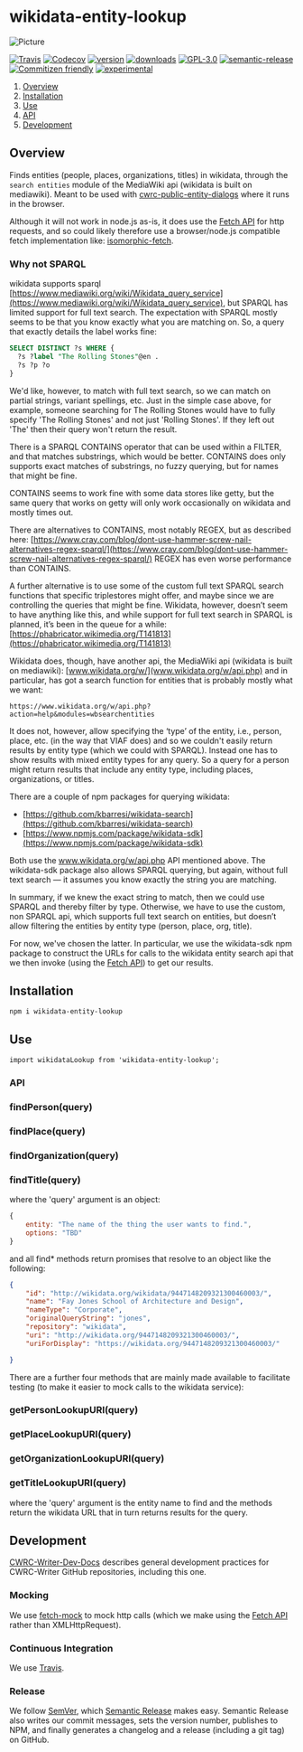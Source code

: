 # wikidata-entity-lookup

![Picture](http://cwrc.ca/logos/CWRC_logos_2016_versions/CWRCLogo-Horz-FullColour.png)

[![Travis](https://img.shields.io/travis/cwrc/wikidata-entity-lookup.svg)](https://travis-ci.org/cwrc/wikidata-entity-lookup)
[![Codecov](https://img.shields.io/codecov/c/github/cwrc/wikidata-entity-lookup.svg)](https://codecov.io/gh/cwrc/wikidata-entity-lookup)
[![version](https://img.shields.io/npm/v/wikidata-entity-lookup.svg)](http://npm.im/wikidata-entity-lookup)
[![downloads](https://img.shields.io/npm/dm/wikidata-entity-lookup.svg)](http://npm-stat.com/charts.html?package=wikidata-entity-lookup&from=2015-08-01)
[![GPL-3.0](https://img.shields.io/npm/l/wikidata-entity-lookup.svg)](http://opensource.org/licenses/GPL-3.0)
[![semantic-release](https://img.shields.io/badge/%20%20%F0%9F%93%A6%F0%9F%9A%80-semantic--release-e10079.svg)](https://github.com/semantic-release/semantic-release)
[![Commitizen friendly](https://img.shields.io/badge/commitizen-friendly-brightgreen.svg)](http://commitizen.github.io/cz-cli/)
[![experimental](http://badges.github.io/stability-badges/dist/experimental.svg)](http://github.com/badges/stability-badges)

1. [Overview](#overview)
1. [Installation](#installation)
1. [Use](#use)
1. [API](#api)
1. [Development](#development)

## Overview

Finds entities (people, places, organizations, titles) in wikidata, through the `search entities` module of the MediaWiki api (wikidata is built on mediawiki). Meant to be used with [cwrc-public-entity-dialogs](https://github.com/cwrc-public-entity-dialogs) where it runs in the browser.

Although it will not work in node.js as-is, it does use the [Fetch API](https://developer.mozilla.org/en-US/docs/Web/API/Fetch_API) for http requests, and so could likely therefore use a browser/node.js compatible fetch implementation like: [isomorphic-fetch](https://www.npmjs.com/package/isomorphic-fetch).

### Why not SPARQL

wikidata supports sparql [https://www.mediawiki.org/wiki/Wikidata_query_service](https://www.mediawiki.org/wiki/Wikidata_query_service), but SPARQL has limited support for full text search. The expectation with SPARQL mostly seems to be that you know exactly what you are matching on. So, a query that exactly details the label works fine:

```sql
SELECT DISTINCT ?s WHERE {
  ?s ?label "The Rolling Stones"@en .
  ?s ?p ?o
}
```

We'd like, however, to match with full text search, so we can match on partial strings, variant spellings, etc.  Just in the simple case above, for example, someone searching for The Rolling Stones would have to fully specify 'The Rolling Stones' and not just 'Rolling Stones'. If they left out 'The' then their query won't return the result.

There is a SPARQL CONTAINS operator that can be used within a FILTER, and that matches substrings, which would be better. CONTAINS does only supports exact matches of substrings, no fuzzy querying, but for names that might be fine.

CONTAINS seems to work fine with some data stores like getty, but the same query that works on getty will only work occasionally on wikidata and mostly times out.

There are alternatives to CONTAINS, most notably REGEX, but as described here: [https://www.cray.com/blog/dont-use-hammer-screw-nail-alternatives-regex-sparql/](https://www.cray.com/blog/dont-use-hammer-screw-nail-alternatives-regex-sparql/) REGEX has even worse performance than CONTAINS.

A further alternative is to use some of the custom full text SPARQL search functions that specific triplestores might offer, and maybe since we are controlling the queries that might be fine. Wikidata, however, doesn’t seem to have anything like this, and while support for full text search in SPARQL is planned, it’s been in the queue for a while: [https://phabricator.wikimedia.org/T141813](https://phabricator.wikimedia.org/T141813)

Wikidata does, though, have another api, the MediaWiki api (wikidata is built on mediawiki): [www.wikidata.org/w/](www.wikidata.org/w/api.php) and in particular, has got a search function for entities that is probably mostly what we want:

`https://www.wikidata.org/w/api.php?action=help&modules=wbsearchentities`

It does not, however, allow specifying the ‘type’ of the entity, i.e., person, place, etc. (in the way that VIAF does) and so we couldn't easily return results by entity type (which we could with SPARQL). Instead one has to show results with mixed entity types for any query. So a query for a person might return results that include any entity type, including places, organizations, or titles.

There are a couple of npm packages for querying wikidata:

- [https://github.com/kbarresi/wikidata-search](https://github.com/kbarresi/wikidata-search)
- [https://www.npmjs.com/package/wikidata-sdk](https://www.npmjs.com/package/wikidata-sdk)

Both use the www.wikidata.org/w/api.php API mentioned above. The wikidata-sdk package also allows SPARQL querying, but again, without full text search — it assumes you know exactly the string you are matching.

In summary, if we knew the exact string to match, then we could use SPARQL and thereby filter by type. Otherwise, we have to use the custom, non SPARQL api, which supports full text search on entities, but doesn’t allow filtering the entities by entity type (person, place, org, title).

For now, we've chosen the latter. In particular, we use the wikidata-sdk npm package to construct the URLs for calls to the wikidata entity search api that we then invoke (using the [Fetch API](https://developer.mozilla.org/en-US/docs/Web/API/Fetch_API)) to get our results.

## Installation

`npm i wikidata-entity-lookup`

## Use

`import wikidataLookup from 'wikidata-entity-lookup';`

### API

### findPerson(query)

### findPlace(query)

### findOrganization(query)

### findTitle(query)

where the 'query' argument is an object:

```js
{
    entity: "The name of the thing the user wants to find.",
    options: "TBD"
}
```

and all find* methods return promises that resolve to an object like the following:

```json
{
    "id": "http://wikidata.org/wikidata/9447148209321300460003/",
    "name": "Fay Jones School of Architecture and Design",
    "nameType": "Corporate",
    "originalQueryString": "jones",
    "repository": "wikidata",
    "uri": "http://wikidata.org/9447148209321300460003/",
    "uriForDisplay": "https://wikidata.org/9447148209321300460003/"

}
```

There are a further four methods that are mainly made available to facilitate testing (to make it easier to mock calls to the wikidata service):

### getPersonLookupURI(query)

### getPlaceLookupURI(query)

### getOrganizationLookupURI(query)

### getTitleLookupURI(query)

where the 'query' argument is the entity name to find and the methods return the wikidata URL that in turn returns results for the query.

## Development

[CWRC-Writer-Dev-Docs](https://github.com/cwrc/CWRC-Writer-Dev-Docs) describes general development practices for CWRC-Writer GitHub repositories, including this one.

<!-- ### Testing

The code in this repository is intended to run in the browser, and so we use [browser-run](https://github.com/juliangruber/browser-run) to run [browserified](http://browserify.org) [tape](https://github.com/substack/tape) tests directly in the browser.

We [decorate](https://en.wikipedia.org/wiki/Decorator_pattern) [tape](https://github.com/substack/tape) with [tape-promise](https://github.com/jprichardson/tape-promise) to allow testing with promises and async methods. -->

### Mocking

We use [fetch-mock](https://github.com/wheresrhys/fetch-mock) to mock http calls (which we make using the [Fetch API](https://developer.mozilla.org/en-US/docs/Web/API/Fetch_API) rather than XMLHttpRequest).

<!-- We use [sinon](http://sinonjs.org) [fake timers](http://sinonjs.org/releases/v4.0.1/fake-timers/) to test our timeouts, without having to wait for the timeouts. -->

<!-- ### Code Coverage

We generate code coverage by instrumenting our code with [istanbul](https://github.com/gotwarlost/istanbul) before [browser-run](https://github.com/juliangruber/browser-run) runs the tests, then extract the coverage (which [istanbul](https://github.com/gotwarlost/istanbul) writes to the global object, i.e., the window in the browser), format it with [istanbul](https://github.com/gotwarlost/istanbul), and finally report (Travis actually does this for us) to [codecov.io](codecov.io) -->

<!-- ### Transpilation

We use [babelify](https://github.com/babel/babelify) and [babel-plugin-istanbul](https://github.com/istanbuljs/babel-plugin-istanbul) to compile our code, tests, and code coverage with [babel](https://github.com/babel/babel) -->

### Continuous Integration

We use [Travis](https://travis-ci.org).

### Release

We follow [SemVer](http://semver.org), which [Semantic Release](https://github.com/semantic-release/semantic-release) makes easy. Semantic Release also writes our commit messages, sets the version number, publishes to NPM, and finally generates a changelog and a release (including a git tag) on GitHub.
